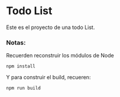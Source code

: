 # Todo List

Este es el proyecto de una todo List.

### Notas:

Recuerden reconstruir los módulos de Node

```
npm install
```

Y para construir el build, recueren:

```
npm run build
```
